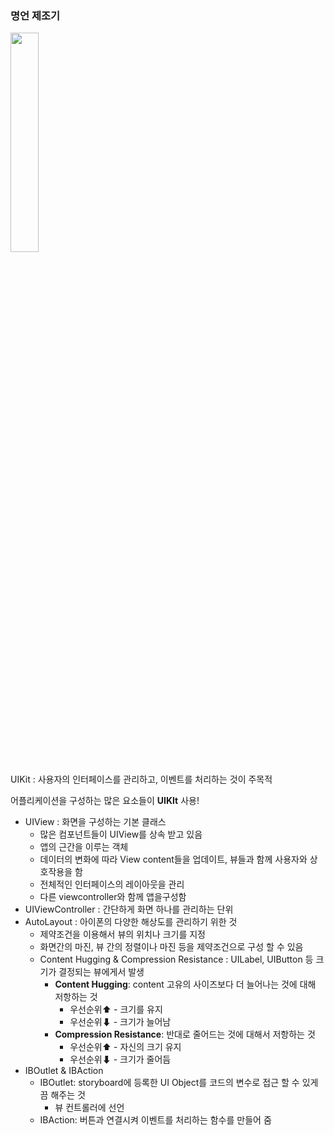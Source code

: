 ### 명언 제조기


<img src="https://user-images.githubusercontent.com/26545623/132352394-1d1487f5-1b41-4b69-a067-2c2c6519364a.gif" width="30%">

UIKit : 사용자의 인터페이스를 관리하고, 이벤트를 처리하는 것이 주목적

어플리케이션을 구성하는 많은 요소들이 **UIKIt** 사용!

- UIView : 화면을 구성하는 기본 클래스
  - 많은 컴포넌트들이 UIView를 상속 받고 있음
  - 앱의 근간을 이루는 객체
  - 데이터의 변화에 따라 View content들을 업데이트, 뷰들과 함께 사용자와 상호작용을 함
  - 전체적인 인터페이스의 레이아웃을 관리
  - 다른 viewcontroller와 함께 앱을구성함 
- UIViewController : 간단하게 화면 하나를 관리하는 단위 
- AutoLayout : 아이폰의 다양한 해상도를 관리하기 위한 것
  - 제약조건을 이용해서 뷰의 위치나 크기를 지정
  - 화면간의 마진, 뷰 간의 정렬이나 마진 등을 제약조건으로 구성 할 수 있음
  - Content Hugging & Compression Resistance : UILabel, UIButton 등 크기가 결정되는 뷰에게서 발생
    - **Content Hugging**: content 고유의 사이즈보다 더 늘어나는 것에 대해 저항하는 것
      - 우선순위⬆ - 크기를 유지
      - 우선순위⬇ - 크기가 늘어남
    - **Compression Resistance**: 반대로 줄어드는 것에 대해서 저항하는 것
      - 우선순위⬆ - 자신의 크기 유지
      - 우선순위⬇ - 크기가 줄어듬
- IBOutlet & IBAction 
  - IBOutlet: storyboard에 등록한 UI Object를 코드의 변수로 접근 할 수 있게끔 해주는 것 
    - 뷰 컨트롤러에 선언
  - IBAction: 버튼과 연결시켜 이벤트를 처리하는 함수를 만들어 줌 
